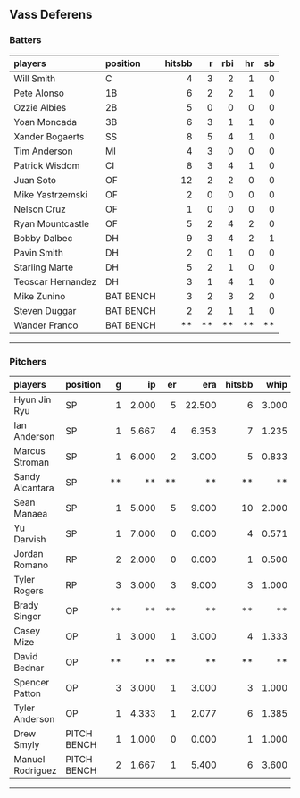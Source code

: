 ## Vass Deferens

### Batters

 
|players           |position  | hitsbb|  r| rbi| hr| sb| 
|:-----------------|:---------|------:|--:|---:|--:|--:| 
|Will Smith        |C         |      4|  3|   2|  1|  0| 
|Pete Alonso       |1B        |      6|  2|   2|  1|  0| 
|Ozzie Albies      |2B        |      5|  0|   0|  0|  0| 
|Yoan Moncada      |3B        |      6|  3|   1|  1|  0| 
|Xander Bogaerts   |SS        |      8|  5|   4|  1|  0| 
|Tim Anderson      |MI        |      4|  3|   0|  0|  0| 
|Patrick Wisdom    |CI        |      8|  3|   4|  1|  0| 
|Juan Soto         |OF        |     12|  2|   2|  0|  0| 
|Mike Yastrzemski  |OF        |      2|  0|   0|  0|  0| 
|Nelson Cruz       |OF        |      1|  0|   0|  0|  0| 
|Ryan Mountcastle  |OF        |      5|  2|   4|  2|  0| 
|Bobby Dalbec      |DH        |      9|  3|   4|  2|  1| 
|Pavin Smith       |DH        |      2|  0|   1|  0|  0| 
|Starling Marte    |DH        |      5|  2|   1|  0|  0| 
|Teoscar Hernandez |DH        |      3|  1|   4|  1|  0| 
|Mike Zunino       |BAT BENCH |      3|  2|   3|  2|  0| 
|Steven Duggar     |BAT BENCH |      2|  2|   1|  1|  0| 
|Wander Franco     |BAT BENCH |     **| **|  **| **| **| 


* * *

### Pitchers

 
|players          |position    |  g|    ip| er|    era| hitsbb|  whip| so|  w| sv| 
|:----------------|:-----------|--:|-----:|--:|------:|------:|-----:|--:|--:|--:| 
|Hyun Jin Ryu     |SP          |  1| 2.000|  5| 22.500|      6| 3.000|  2|  0|  0| 
|Ian Anderson     |SP          |  1| 5.667|  4|  6.353|      7| 1.235|  7|  0|  0| 
|Marcus Stroman   |SP          |  1| 6.000|  2|  3.000|      5| 0.833|  8|  0|  0| 
|Sandy Alcantara  |SP          | **|    **| **|     **|     **|    **| **| **| **| 
|Sean Manaea      |SP          |  1| 5.000|  5|  9.000|     10| 2.000|  3|  1|  0| 
|Yu Darvish       |SP          |  1| 7.000|  0|  0.000|      4| 0.571|  9|  0|  0| 
|Jordan Romano    |RP          |  2| 2.000|  0|  0.000|      1| 0.500|  3|  0|  1| 
|Tyler Rogers     |RP          |  3| 3.000|  3|  9.000|      3| 1.000|  1|  0|  0| 
|Brady Singer     |OP          | **|    **| **|     **|     **|    **| **| **| **| 
|Casey Mize       |OP          |  1| 3.000|  1|  3.000|      4| 1.333|  3|  0|  0| 
|David Bednar     |OP          | **|    **| **|     **|     **|    **| **| **| **| 
|Spencer Patton   |OP          |  3| 3.000|  1|  3.000|      3| 1.000|  4|  0|  0| 
|Tyler Anderson   |OP          |  1| 4.333|  1|  2.077|      6| 1.385|  5|  0|  0| 
|Drew Smyly       |PITCH BENCH |  1| 1.000|  0|  0.000|      1| 1.000|  0|  0|  0| 
|Manuel Rodriguez |PITCH BENCH |  2| 1.667|  1|  5.400|      6| 3.600|  1|  0|  0| 


* * *


